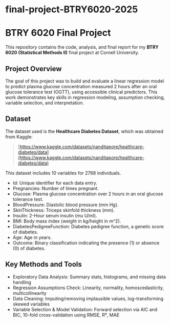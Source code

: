 # final-project-BTRY6020-2025

# BTRY 6020 Final Project 

This repository contains the code, analysis, and final report for my **BTRY 6020 (Statistical Methods II)** final project at Cornell University.

## Project Overview
The goal of this project was to build and evaluate a linear regression model to predict plasma glucose concentration measured 2 hours after an oral glucose tolerance test (OGTT), using accessible clinical predictors. This work demonstrates key skills in regression modeling, assumption checking, variable selection, and interpretation.

## Dataset
The dataset used is the **Healthcare Diabetes Dataset**, which was obtained from Kaggle:
> [https://www.kaggle.com/datasets/nanditapore/healthcare-diabetes/data](https://www.kaggle.com/datasets/nanditapore/healthcare-diabetes/data)

This dataset includes 10 variables for 2768 individuals. 
- Id: Unique identifier for each data entry.
-  Pregnancies: Number of times pregnant.
- Glucose: Plasma glucose concentration over 2 hours in an oral glucose tolerance test.
- BloodPressure: Diastolic blood pressure (mm Hg).
- SkinThickness: Triceps skinfold thickness (mm).
- Insulin: 2-Hour serum insulin (mu U/ml).
- BMI: Body mass index (weight in kg/height in m^2).
- DiabetesPedigreeFunction: Diabetes pedigree function, a genetic score of diabetes.
- Age: Age in years.
- Outcome: Binary classification indicating the presence (1) or absence (0) of diabetes.

## Key Methods and Tools
-  Exploratory Data Analysis: Summary stats, histograms, and missing data handling
- Regression Assumptions Check: Linearity, normality, homoscedasticity, multicollinearity
- Data Cleaning: Imputing/removing implausible values, log-transforming skewed variables
- Variable Selection & Model Validation: Forward selection via AIC and BIC, 10-fold cross-validation using RMSE, R², MAE
